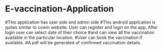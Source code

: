 # E-vaccination-Application
#This application has user side and admin side
#This android application is quites similar to cowin website. User can register and login on the app. After login user can select date of their choice
#and can view all the vaccination available in the particular location. 
#User can book the vaccination if available.
#A pdf will be generated of confirmed vaccination details.
